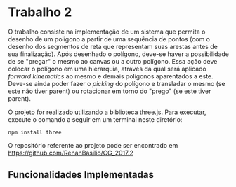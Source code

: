 # Trabalho 2

O trabalho consiste na implementação de um sistema que permita o desenho de um polígono a partir de uma sequência de pontos (com o desenho dos segmentos de reta que representam suas arestas antes de sua finalização). Após desenhado o polígono, deve-se haver a possibilidade de se "pregar" o mesmo ao canvas ou a outro polígono. Essa ação deve colocar o polígono em uma hierarquia, através da qual será aplicado _forward kinematics_ ao mesmo e demais polígonos aparentados a este. Deve-se ainda poder fazer o _picking_ do polígono e transladar o mesmo (se este não tiver parent) ou rotacionar em torno do "prego" (se este tiver parent).

O projeto for realizado utilizando a biblioteca three.js. Para executar, execute o comando a seguir em um terminal neste diretório:
~~~
npm install three
~~~

O repositório referente ao projeto pode ser encontrado em https://github.com/RenanBasilio/CG_2017.2


## Funcionalidades Implementadas